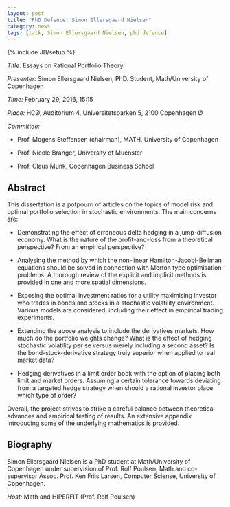 ```yaml
---
layout: post
title: "PhD Defence: Simon Ellersgaard Nielsen"
category: news
tags: [talk, Simon Ellersgaard Nielsen, phd defence]
---
```

{% include JB/setup %}

_Title:_ Essays on Rational Portfolio Theory

_Presenter:_ Simon Ellersgaard Nielsen, PhD. Student, Math/University of Copenhagen

_Time:_ February 29, 2016, 15:15

_Place:_ HCØ, Auditorium 4, Universitetsparken 5, 2100 Copenhagen Ø

_Committee:_ 

- Prof. Mogens Steffensen (chairman), MATH, University of Copenhagen

- Prof. Nicole Branger, University of Muenster

- Prof. Claus Munk, Copenhagen Business School

## Abstract

This dissertation is a potpourri of articles on the topics of model
risk and optimal portfolio selection in stochastic environments. The
main concerns are:

- Demonstrating the effect of erroneous delta hedging in a
  jump-diffusion economy. What is the nature of the profit-and-loss
  from a theoretical perspective? From an empirical perspective?

- Analysing the method by which the non-linear Hamilton-Jacobi-Bellman
  equations should be solved in connection with Merton type
  optimisation problems. A thorough review of the explicit and
  implicit methods is provided in one and more spatial dimensions.

- Exposing the optimal investment ratios for a utility maximising
  investor who trades in bonds and stocks in a stochastic volatility
  environment. Various models are considered, including their effect
  in empirical trading experiments.

- Extending the above analysis to include the derivatives markets. How
  much do the portfolio weights change? What is the effect of hedging
  stochastic volatility per se versus merely including a second asset?
  Is the bond-stock-derivative strategy truly superior when applied to
  real market data?

- Hedging derivatives in a limit order book with the option of placing
  both limit and market orders. Assuming a certain tolerance towards
  deviating from a targeted hedge strategy when should a rational
  investor place which type of order?

Overall, the project strives to strike a careful balance between
theoretical advances and empirical testing of results. An extensive
appendix introducing some of the underlying mathematics is provided.


## Biography

Simon Ellersgaard Nielsen is a PhD student at Math/University of
Copenhagen under supervision of Prof. Rolf Poulsen, Math and
co-supervisor Assoc. Prof. Ken Friis Larsen, Computer Sciense,
University of Copenhagen.

_Host:_ Math and HIPERFIT (Prof. Rolf Poulsen)